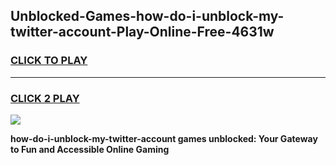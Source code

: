 
## Unblocked-Games-how-do-i-unblock-my-twitter-account-Play-Online-Free-4631w
<h3>
<a href="https://premium76.site?title=how-do-i-unblock-my-twitter-account&ref=26A">CLICK TO PLAY</a></h3>
<hr>

<h3>
<a href="https://premium76.site?title=how-do-i-unblock-my-twitter-account&ref=26A">CLICK 2 PLAY</a>
  
</h3>

<a href="https://premium76.site?title=how-do-i-unblock-my-twitter-account&ref=26A"><img src="https://clearcache.store/games.png"></a>


**how-do-i-unblock-my-twitter-account games unblocked: Your Gateway to Fun and Accessible Online Gaming**
